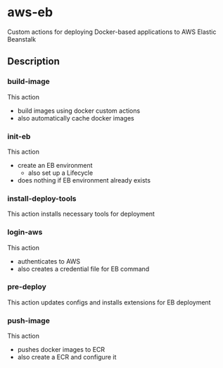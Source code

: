# aws-eb

Custom actions for deploying Docker-based applications to AWS Elastic Beanstalk

## Description
### build-image

This action
- build images using docker custom actions
- also automatically cache docker images

### init-eb

This action
- create an EB environment
   - also set up a Lifecycle
- does nothing if EB environment already exists

### install-deploy-tools

This action installs necessary tools for deployment

### login-aws

This action
- authenticates to AWS
- also creates a credential file for EB command

### pre-deploy

This action updates configs and installs extensions for EB deployment

### push-image

This action
- pushes docker images to ECR
- also create a ECR and configure it
